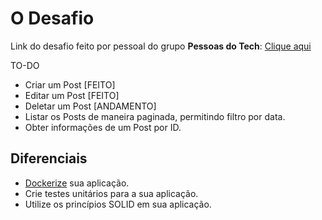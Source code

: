 # O Desafio

Link do desafio feito por pessoal do grupo **Pessoas do Tech**: [Clique aqui](https://github.com/lemesdaniel/desafio-jr-1)

TO-DO 

- Criar um Post [FEITO]
- Editar um Post [FEITO]
- Deletar um Post [ANDAMENTO]
- Listar os Posts de maneira paginada, permitindo filtro por data.
- Obter informações de um Post por ID.
## Diferenciais

- [Dockerize](https://www.docker.com/) sua aplicação.
- Crie testes unitários para a sua aplicação.
- Utilize os princípios SOLID em sua aplicação.
